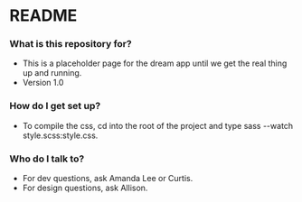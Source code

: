 # README #


### What is this repository for? ###

* This is a placeholder page for the dream app until we get the real thing up and running. 
* Version 1.0

### How do I get set up? ###

* To compile the css, cd into the root of the project and type sass --watch style.scss:style.css. 


### Who do I talk to? ###

* For dev questions, ask Amanda Lee or Curtis. 
* For design questions, ask Allison. 
